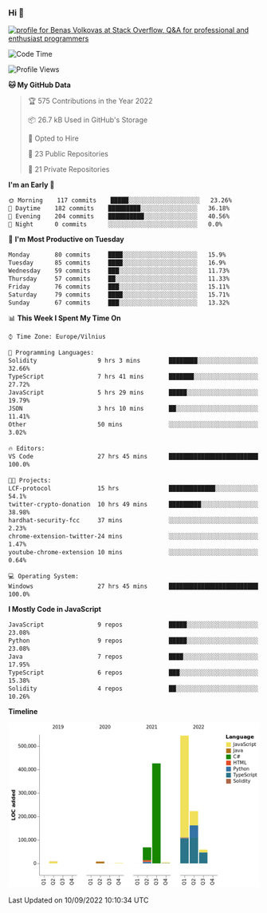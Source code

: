 ### Hi 👋
<a href="https://stackoverflow.com/users/14954249/benas-volkovas"><img src="https://stackoverflow.com/users/flair/14954249.png?theme=dark" width="208" height="58" alt="profile for Benas Volkovas at Stack Overflow, Q&amp;A for professional and enthusiast programmers" title="profile for Benas Volkovas at Stack Overflow, Q&amp;A for professional and enthusiast programmers"></a>

<!--START_SECTION:waka-->
![Code Time](http://img.shields.io/badge/Code%20Time-917%20hrs%2011%20mins-blue)

![Profile Views](http://img.shields.io/badge/Profile%20Views-0-blue)

**🐱 My GitHub Data** 

> 🏆 575 Contributions in the Year 2022
 > 
> 📦 26.7 kB Used in GitHub's Storage 
 > 
> 💼 Opted to Hire
 > 
> 📜 23 Public Repositories 
 > 
> 🔑 21 Private Repositories  
 > 
**I'm an Early 🐤** 

```text
🌞 Morning    117 commits    █████░░░░░░░░░░░░░░░░░░░░   23.26% 
🌆 Daytime    182 commits    █████████░░░░░░░░░░░░░░░░   36.18% 
🌃 Evening    204 commits    ██████████░░░░░░░░░░░░░░░   40.56% 
🌙 Night      0 commits      ░░░░░░░░░░░░░░░░░░░░░░░░░   0.0%

```
📅 **I'm Most Productive on Tuesday** 

```text
Monday       80 commits     ████░░░░░░░░░░░░░░░░░░░░░   15.9% 
Tuesday      85 commits     ████░░░░░░░░░░░░░░░░░░░░░   16.9% 
Wednesday    59 commits     ███░░░░░░░░░░░░░░░░░░░░░░   11.73% 
Thursday     57 commits     ██░░░░░░░░░░░░░░░░░░░░░░░   11.33% 
Friday       76 commits     ███░░░░░░░░░░░░░░░░░░░░░░   15.11% 
Saturday     79 commits     ████░░░░░░░░░░░░░░░░░░░░░   15.71% 
Sunday       67 commits     ███░░░░░░░░░░░░░░░░░░░░░░   13.32%

```


📊 **This Week I Spent My Time On** 

```text
⌚︎ Time Zone: Europe/Vilnius

💬 Programming Languages: 
Solidity                 9 hrs 3 mins        ████████░░░░░░░░░░░░░░░░░   32.66% 
TypeScript               7 hrs 41 mins       ███████░░░░░░░░░░░░░░░░░░   27.72% 
JavaScript               5 hrs 29 mins       █████░░░░░░░░░░░░░░░░░░░░   19.79% 
JSON                     3 hrs 10 mins       ██░░░░░░░░░░░░░░░░░░░░░░░   11.41% 
Other                    50 mins             ░░░░░░░░░░░░░░░░░░░░░░░░░   3.02%

🔥 Editors: 
VS Code                  27 hrs 45 mins      █████████████████████████   100.0%

🐱‍💻 Projects: 
LCF-protocol             15 hrs              █████████████░░░░░░░░░░░░   54.1% 
twitter-crypto-donation  10 hrs 49 mins      █████████░░░░░░░░░░░░░░░░   38.98% 
hardhat-security-fcc     37 mins             ░░░░░░░░░░░░░░░░░░░░░░░░░   2.23% 
chrome-extension-twitter-24 mins             ░░░░░░░░░░░░░░░░░░░░░░░░░   1.47% 
youtube-chrome-extension 10 mins             ░░░░░░░░░░░░░░░░░░░░░░░░░   0.64%

💻 Operating System: 
Windows                  27 hrs 45 mins      █████████████████████████   100.0%

```

**I Mostly Code in JavaScript** 

```text
JavaScript               9 repos             █████░░░░░░░░░░░░░░░░░░░░   23.08% 
Python                   9 repos             █████░░░░░░░░░░░░░░░░░░░░   23.08% 
Java                     7 repos             ████░░░░░░░░░░░░░░░░░░░░░   17.95% 
TypeScript               6 repos             ███░░░░░░░░░░░░░░░░░░░░░░   15.38% 
Solidity                 4 repos             ██░░░░░░░░░░░░░░░░░░░░░░░   10.26%

```


**Timeline**

![Chart not found](https://raw.githubusercontent.com/BenasVolkovas/BenasVolkovas/main/charts/bar_graph.png) 


 Last Updated on 10/09/2022 10:10:34 UTC
<!--END_SECTION:waka-->
